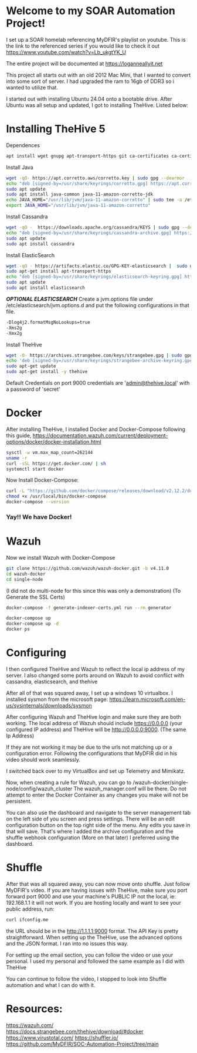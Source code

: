 # Welcome to my SOAR Automation Project!


I set up a SOAR homelab referencing MyDFIR's playlist on youtube. 
This is the link to the referenced series if you would like to check it out https://www.youtube.com/watch?v=Lb_ukgtYK_U

The entire project will be documented at https://loganneallyit.net


This project all starts out with an old 2012 Mac Mini, that I wanted to convert into some sort of server. I had upgraded the ram to 16gb of DDR3 so i wanted to utilize that.

I started out with installing Ubuntu 24.04 onto a bootable drive.
After Ubuntu was all setup and updated, I got to installing TheHive. Listed below:

# Installing TheHive 5

Dependences
```bash  
apt install wget gnupg apt-transport-https git ca-certificates ca-certificates-java curl  software-properties-common python3-pip lsb-release
```
Install Java
```bash
wget -qO- https://apt.corretto.aws/corretto.key | sudo gpg --dearmor  -o /usr/share/keyrings/corretto.gpg
echo "deb [signed-by=/usr/share/keyrings/corretto.gpg] https://apt.corretto.aws stable main" |  sudo tee -a /etc/apt/sources.list.d/corretto.sources.list
sudo apt update
sudo apt install java-common java-11-amazon-corretto-jdk
echo JAVA_HOME="/usr/lib/jvm/java-11-amazon-corretto" | sudo tee -a /etc/environment 
export JAVA_HOME="/usr/lib/jvm/java-11-amazon-corretto"
```
Install Cassandra
```bash
wget -qO -  https://downloads.apache.org/cassandra/KEYS | sudo gpg --dearmor  -o /usr/share/keyrings/cassandra-archive.gpg
echo "deb [signed-by=/usr/share/keyrings/cassandra-archive.gpg] https://debian.cassandra.apache.org 40x main" |  sudo tee -a /etc/apt/sources.list.d/cassandra.sources.list
sudo apt update
sudo apt install cassandra
```
Install ElasticSearch
```bash
wget -qO - https://artifacts.elastic.co/GPG-KEY-elasticsearch |  sudo gpg --dearmor -o /usr/share/keyrings/elasticsearch-keyring.gpg
sudo apt-get install apt-transport-https
echo "deb [signed-by=/usr/share/keyrings/elasticsearch-keyring.gpg] https://artifacts.elastic.co/packages/7.x/apt stable main" |  sudo tee /etc/apt/sources.list.d/elastic-7.x.list
sudo apt update
sudo apt install elasticsearch
```
***OPTIONAL ELASTICSEARCH***
Create a jvm.options file under /etc/elasticsearch/jvm.options.d and put the following configurations in that file.
```bash
-Dlog4j2.formatMsgNoLookups=true
-Xms2g
-Xmx2g
```
Install TheHive
```bash
wget -O- https://archives.strangebee.com/keys/strangebee.gpg | sudo gpg --dearmor -o /usr/share/keyrings/strangebee-archive-keyring.gpg
echo 'deb [signed-by=/usr/share/keyrings/strangebee-archive-keyring.gpg] https://deb.strangebee.com thehive-5.2 main' | sudo tee -a /etc/apt/sources.list.d/strangebee.list
sudo apt-get update
sudo apt-get install -y thehive
```
Default Credentials on port 9000
credentials are 'admin@thehive.local' with a password of 'secret'

# Docker
After installing TheHive, I installed Docker and Docker-Compose
following this guide, https://documentation.wazuh.com/current/deployment-options/docker/docker-installation.html
```bash
sysctl -w vm.max_map_count=262144
uname -r
curl -sSL https://get.docker.com/ | sh
systemctl start docker
```
Now Install Docker-Compose:
```bash
curl -L "https://github.com/docker/compose/releases/download/v2.12.2/docker-compose-$(uname -s)-$(uname -m)" -o /usr/local/bin/docker-compose
chmod +x /usr/local/bin/docker-compose
docker-compose --version
```
### Yay!! We have Docker!
# Wazuh
Now we install Wazuh with Docker-Compose
```bash
git clone https://github.com/wazuh/wazuh-docker.git -b v4.11.0
cd wazuh-docker
cd single-node 
```
(I did not do multi-node for this since this was only a demonstration)
(To Generate the SSL Certs)
```bash
docker-compose -f generate-indexer-certs.yml run --rm generator 
```
```bash
docker-compose up
docker-compose up -d
docker ps
```
# Configuring
I then configured TheHive and Wazuh to reflect the local ip address of my server.
I also changed some ports around on Wazuh to avoid conflict with cassandra, elasticsearch, and thehive

After all of that was squared away, I set up a windows 10 virtualbox.
I installed sysmon from the microsoft page: https://learn.microsoft.com/en-us/sysinternals/downloads/sysmon

After configuring Wazuh and TheHive login and make sure they are both working. 
The local address of Wazuh should include https://0.0.0.0 (your configured IP address) and TheHive will be http://0.0.0.0:9000. (The same Ip Address)

If they are not working it may be due to the urls not matching up or a configuration error. Following the configurations that MyDFIR did in his video should work seamlessly.

I switched back over to my VirtualBox and set up Telemetry and Mimikatz.

Now, when creating a rule for Wazuh, you can go to /wazuh-docker/single-node/config/wazuh_cluster
The wazuh_manager.conf will be there. Do not attempt to enter the Docker Container as any changes you make will not be persistent. 

You can also use the dashboard and navigate to the server management tab on the left side of you screen and press settings.
There will be an edit configuration button on the top right side of the menu. Any edits you save in that will save. 
That's where I added the archive configuration and the shuffle webhook configuration (More on that later)
I preferred using the dashboard.

# Shuffle
After that was all squared away, you can now move onto shuffle. Just follow MyDFIR's video.
If you are having issues with TheHive, make sure you port forward port 9000 and use your machine's PUBLIC IP not the local, ie: 192.168.1.1 it will not work.
If you are hosting locally and want to see your public address, run:
```bash
curl ifconfig.me
```
the URL should be in the http://1.1.1.1:9000 format. The API Key is pretty straightforward. 
When setting up the TheHive, use the advanced options and the JSON format. I ran into no issues this way.



For setting up the email section, you can follow the video or use your personal. 
I used my personal and followed the same example as I did with TheHive



You can continue to follow the video, I stopped to look into Shuffle automation and what I can do with it.


# Resources:
https://wazuh.com/
https://docs.strangebee.com/thehive/download/#docker
https://www.virustotal.com/
https://shuffler.io/
https://github.com/MyDFIR/SOC-Automation-Project/tree/main

